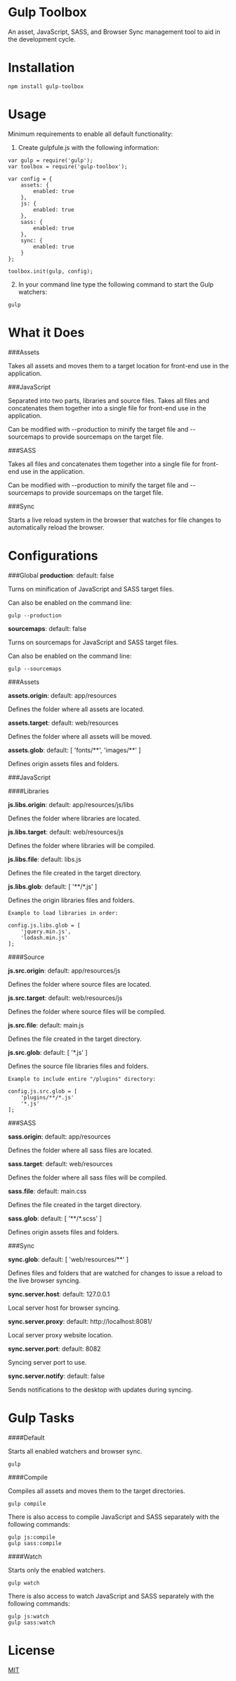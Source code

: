 Gulp Toolbox
============

An asset, JavaScript, SASS, and Browser Sync management tool to aid in the development cycle.

Installation
============

```
npm install gulp-toolbox
```

Usage
=====

Minimum requirements to enable all default functionality:

1. Create gulpfule.js with the following information:
```
var gulp = require('gulp');
var toolbox = require('gulp-toolbox');

var config = {
    assets: {
        enabled: true
    },
    js: {
        enabled: true
    },
    sass: {
        enabled: true
    },
    sync: {
        enabled: true
    }
};

toolbox.init(gulp, config);
```

2. In your command line type the following command to start the Gulp watchers:
```
gulp
```

What it Does
============

###Assets

Takes all assets and moves them to a target location for front-end use in the application.

###JavaScript

Separated into two parts, libraries and source files. Takes all files and concatenates them together into a single file for front-end use in the application.

Can be modified with --production to minify the target file and --sourcemaps to provide sourcemaps on the target file.

###SASS

Takes all files and concatenates them together into a single file for front-end use in the application.

Can be modified with --production to minify the target file and --sourcemaps to provide sourcemaps on the target file.

###Sync

Starts a live reload system in the browser that watches for file changes to automatically reload the browser.


Configurations
==============

###Global
**production**: default: false

Turns on minification of JavaScript and SASS target files.

Can also be enabled on the command line:

```
gulp --production
```

**sourcemaps**: default: false

Turns on sourcemaps for JavaScript and SASS target files.

Can also be enabled on the command line:

```
gulp --sourcemaps
```

###Assets

**assets.origin**: default: app/resources

Defines the folder where all assets are located.

**assets.target**: default: web/resources

Defines the folder where all assets will be moved.

**assets.glob**: default: [ 'fonts/\*\*', 'images/\*\*' ]

Defines origin assets files and folders.

###JavaScript

####Libraries

**js.libs.origin**: default: app/resources/js/libs

Defines the folder where libraries are located.

**js.libs.target**: default: web/resources/js

Defines the folder where libraries will be compiled.

**js.libs.file**: default: libs.js

Defines the file created in the target directory.

**js.libs.glob**: default: [ '\*\*/\*.js' ]

Defines the origin libraries files and folders.

```
Example to load libraries in order:

config.js.libs.glob = [
    'jquery.min.js',
    'lodash.min.js'
];
```

####Source

**js.src.origin**: default: app/resources/js

Defines the folder where source files are located.

**js.src.target**: default: web/resources/js

Defines the folder where source files will be compiled.

**js.src.file**: default: main.js

Defines the file created in the target directory.

**js.src.glob**: default: [ '\*.js' ]

Defines the source file libraries files and folders.

```
Example to include entire "/plugins" directory:

config.js.src.glob = [
    'plugins/**/*.js'
    '*.js'
];
```

###SASS

**sass.origin**: default: app/resources

Defines the folder where all sass files are located.

**sass.target**: default: web/resources

Defines the folder where all sass files will be compiled.

**sass.file**: default: main.css

Defines the file created in the target directory.

**sass.glob**: default: [ '\*\*/\*.scss' ]

Defines origin assets files and folders.

###Sync

**sync.glob**: default: [ 'web/resources/**' ]

Defines files and folders that are watched for changes to issue a reload to the live browser syncing.

**sync.server.host**: default: 127.0.0.1

Local server host for browser syncing.

**sync.server.proxy**: default: http://localhost:8081/

Local server proxy website location.

**sync.server.port**: default: 8082

Syncing server port to use.

**sync.server.notify**: default: false

Sends notifications to the desktop with updates during syncing.

Gulp Tasks
==========

####Default

Starts all enabled watchers and browser sync.

```
gulp
```

####Compile

Compiles all assets and moves them to the target directories.

```
gulp compile
```

There is also access to compile JavaScript and SASS separately with the following commands:

```
gulp js:compile
gulp sass:compile
```

####Watch

Starts only the enabled watchers.

```
gulp watch
```

There is also access to watch JavaScript and SASS separately with the following commands:

```
gulp js:watch
gulp sass:watch
```

License
========

[MIT](LICENSE.md)
